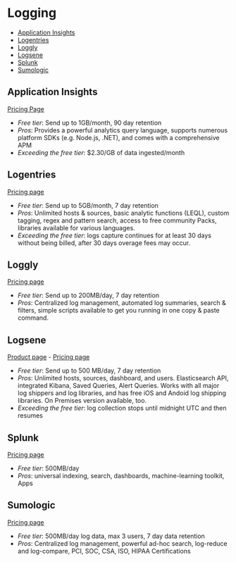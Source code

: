 # Logging

<!-- TOC depthFrom:2 -->

- [Application Insights](#application-insights)
- [Logentries](#logentries)
- [Loggly](#loggly)
- [Logsene](#logsene)
- [Splunk](#splunk)
- [Sumologic](#sumologic)

<!-- /TOC -->

## Application Insights

[Pricing Page](https://azure.microsoft.com/en-us/pricing/details/application-insights/)

* *Free tier*: Send up to 1GB/month, 90 day retention
* *Pros*: Provides a powerful analytics query language, supports numerous platform SDKs (e.g. Node.js, .NET), and comes with a comprehensive APM
* *Exceeding the free tier*: $2.30/GB of data ingested/month

## Logentries

[Pricing page](https://logentries.com/pricing/)

* *Free tier*: Send up to 5GB/month, 7 day retention
* *Pros*: Unlimited hosts & sources, basic analytic functions (LEQL), custom tagging, regex and pattern search, access to free community Packs, libraries available for various languages.
* *Exceeding the free tier*: logs capture continues for at least 30 days without being billed, after 30 days overage fees may occur.

## Loggly

[Pricing page](https://www.loggly.com/plans-and-pricing/)

* *Free tier*: Send up to 200MB/day, 7 day retention
* *Pros*:  Centralized log management, automated log summaries, search & filters, simple scripts available to get you running in one copy & paste command.

## Logsene

[Product page](https://sematext.com/logsene/) - [Pricing page](https://sematext.com/logsene/#plans-and-pricing)

* *Free tier*: Send up to 500 MB/day, 7 day retention
* *Pros*: Unlimited hosts, sources, dashboard, and users. Elasticsearch API, integrated Kibana, Saved Queries, Alert Queries. Works with all major log shippers and log libraries, and has free iOS and Andoid log shipping libraries. On Premises version available, too.
* *Exceeding the free tier*: log collection stops until midnight UTC and then resumes

## Splunk

[Pricing page](https://www.splunk.com/en_us/products/splunk-enterprise/free-vs-enterprise.html)

* *Free tier*: 500MB/day
* *Pros*: universal indexing, search, dashboards, machine-learning toolkit, Apps

## Sumologic

[Pricing page](https://www.sumologic.com/pricing/)

* *Free tier*: 500MB/day log data, max 3 users, 7 day data retention
* *Pros*: Centralized log management, powerful ad-hoc search, log-reduce and log-compare, PCI, SOC, CSA, ISO, HIPAA Certifications
